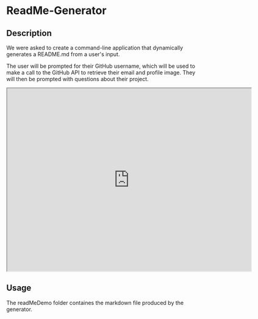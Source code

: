# ReadMe-Generator

## Description
We were asked to create a command-line application that dynamically generates a README.md from a user's input. 

The user will be prompted for their GitHub username, which will be used to make a call to the GitHub API to retrieve their email and profile image. They will then be prompted with questions about their project.

<iframe src="https://drive.google.com/file/d/1G8zK4kpd7LyZyv6MreemKrb5WzhSElR6/preview" width="640" height="480"></iframe>


## Usage
The readMeDemo folder containes the markdown file produced by the generator.
